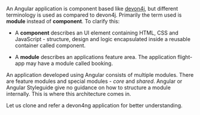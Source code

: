 

An Angular application is component based like [devon4j](https://github.com/devonfw/devon4j), but different terminology is used as compared to devon4j. Primarily the term used is **module** instead of **component**.
To clarify this:

* A **component** describes an UI element containing HTML, CSS and JavaScript - structure, design and logic encapsulated inside a reusable container called component.

* A **module** describes an applications feature area. The application flight-app may have a module called booking.

An application developed using Angular consists of multiple modules. There are feature modules and special modules - *core* and *shared*. Angular or Angular Styleguide give no guidance on how to structure a module internally. This is where this architecture comes in.

Let us clone and refer a devon4ng application for better understanding.



